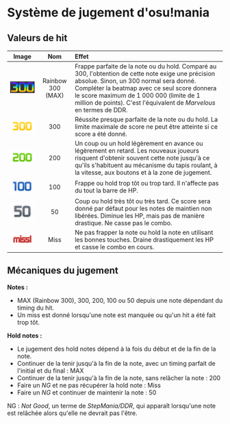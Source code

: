 # Système de jugement d'osu!mania

## Valeurs de hit

| Image | Nom | Effet |
| :-: | :-: | :-- |
| ![](/wiki/shared/judgement/osu!mania/mania-hit300g.gif "Rainbow 300") | Rainbow 300 (MAX) | Frappe parfaite de la note ou du hold. Comparé au 300, l'obtention de cette note exige une précision absolue. Sinon, un 300 normal sera donné. Compléter la beatmap avec ce seul score donnera le score maximum de 1 000 000 (limite de 1 million de points). C'est l'équivalent de *Marvelous* en termes de DDR. |
| ![](/wiki/shared/judgement/osu!mania/mania-hit300.png "300") | 300 | Réussite presque parfaite de la note ou du hold. La limite maximale de score ne peut être atteinte si ce score a été donné. |
| ![](/wiki/shared/judgement/osu!mania/mania-hit200.png "200") | 200 | Un coup ou un hold légèrement en avance ou légèrement en retard. Les nouveaux joueurs risquent d'obtenir souvent cette note jusqu'à ce qu'ils s'habituent au mécanisme du tapis roulant, à la vitesse, aux boutons et à la zone de jugement. |
| ![](/wiki/shared/judgement/osu!mania/mania-hit100.png "100") | 100 | Frappe ou hold trop tôt ou trop tard. Il n'affecte pas du tout la barre de HP. |
| ![](/wiki/shared/judgement/osu!mania/mania-hit50.png "50") | 50 | Coup ou hold très tôt ou très tard. Ce score sera donné par défaut pour les notes de maintien non libérées. Diminue les HP, mais pas de manière drastique. Ne casse pas le combo. |
| ![](/wiki/shared/judgement/osu!mania/mania-hit0.png "Miss") | Miss | Ne pas frapper la note ou hold la note en utilisant les bonnes touches. Draine drastiquement les HP et casse le combo en cours. |

## Mécaniques du jugement

**Notes :**

- MAX (Rainbow 300), 300, 200, 100 ou 50 depuis une note dépendant du timing du hit.
- Un miss est donné lorsqu'une note est manquée ou qu'un hit a été fait trop tôt.

**Hold notes :**

- Le jugement des hold notes dépend à la fois du début et de la fin de la note.
- Continuer de la tenir jusqu'à la fin de la note, avec un timing parfait de l'initial et du final : MAX
- Continuer de la tenir jusqu'à la fin de la note, sans relâcher la note : 200
- Faire un *NG* et ne pas récupérer la hold note : Miss
- Faire un *NG* et continuer de maintenir la note : 50

NG : *Not Good*, un terme de *StepMania/DDR*, qui apparaît lorsqu'une note est relâchée alors qu'elle ne devrait pas l'être.
